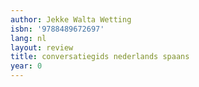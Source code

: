 ```yaml
---
author: Jekke Walta Wetting
isbn: '9788489672697'
lang: nl
layout: review
title: conversatiegids nederlands spaans
year: 0
---
```


